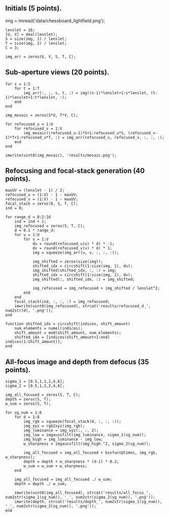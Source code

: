 ## Initials (5 points).
img = imread('data/chessboard_lightfield.png');

    lenslet = 16;
    [U, V] = deal(lenslet);
    S = size(img, 1) / lenslet;
    T = size(img, 2) / lenslet;
    C = 3;

    img_arr = zeros(U, V, S, T, C);
## Sub-aperture views (20 points).
    for s = 1:S
        for t = 1:T
            img_arr(:, :, s, t, :) = img((s-1)*lenslet+1:s*lenslet, (t-1)*lenslet+1:t*lenslet, :);
        end
    end

    img_mosaic = zeros(S*U, T*V, C);

    for refocused_u = 1:U
        for refocused_v = 1:V
            img_mosaic((refocused_u-1)*S+1:refocused_u*S, (refocused_v-1)*T+1:refocused_v*T, :) = img_arr(refocused_u, refocused_v, :, :, :);
        end
    end

    imwrite(uint8(img_mosaic), 'results/mosaic.png');



## Refocusing and focal-stack generation (40 points).
    maxUV = (lenslet - 1) / 2;
    refocused_u = (1:U) - 1 - maxUV;
    refocused_v = (1:V) - 1 - maxUV;
    focal_stack = zeros(8, S, T, C);  
    ind = 0;

    for range_d = 0:2:16
        ind = ind + 1;
        img_refocused = zeros(S, T, C);
        d = 0.1 * range_d;
        for u = 1:U
            for v = 1:V
                du = round(refocused_u(u) * d) * -1;
                dv = round(refocused_v(v) * d) * 1;
                img = squeeze(img_arr(u, v, :, :, :));

                img_shifted = zeros(size(img));
                shifted_idx = circshift(1:size(img, 1), du);
                img_shifted(shifted_idx, :, :) = img;
                shifted_idx = circshift(1:size(img, 2), dv);
                img_shifted(:, shifted_idx, :) = img_shifted;

                img_refocused = img_refocused + img_shifted / lenslet^2;    
            end
        end
        focal_stack(ind, :, :, :) = img_refocused;
        imwrite(uint8(img_refocused), strcat('results/refocused_d_', num2str(d), '.png'));
    end

    function shifted_idx = circshift(indices, shift_amount)
        num_elements = numel(indices);
        shift_amount = mod(shift_amount, num_elements);
        shifted_idx = [indices(shift_amount+1:end) indices(1:shift_amount)];
    end

## All-focus image and depth from defocus (35 points).
    sigma_1 = [0.5,1,1,2,4,6];
    sigma_2 = [0.5,1,2,2,4,6];

    img_all_focused = zeros(S, T, C);
    depth = zeros(S, T);
    w_sum = zeros(S, T);

    for sg_num = 1:6
        for d = 1:8
            img_rgb = squeeze(focal_stack(d, :, :, :));
            img_xyz = rgb2xyz(img_rgb);
            img_luminance = img_xyz(:, :, 2);
            img_low = imgaussfilt(img_luminance, sigma_1(sg_num));
            img_high = img_luminance - img_low;
            w_sharpness = imgaussfilt(img_high.^2, sigma_2(sg_num));

            img_all_focused = img_all_focused + bsxfun(@times, img_rgb, w_sharpness);
            depth = depth + w_sharpness * (d-1) * 0.2;
            w_sum = w_sum + w_sharpness;
        end

        img_all_focused = img_all_focused ./ w_sum;
        depth = depth ./ w_sum;

        imwrite(uint8(img_all_focused), strcat('results/all_focus_', num2str(sigma_1(sg_num)), '_', num2str(sigma_2(sg_num)), '.png'));
        imwrite(depth, strcat('results/depth_', num2str(sigma_1(sg_num)), '_', num2str(sigma_2(sg_num)), '.png'));
    end


